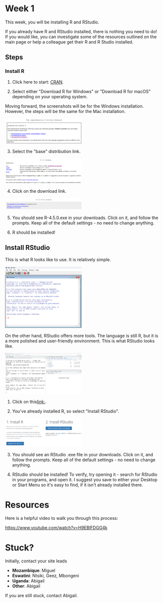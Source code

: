 # Week 1

This week, you will be installing R and RStudio.

If you already have R and RStudio installed, there is nothing you need to do! If you would like, you can investigate some of the resources outlined on the main page or help a colleague get their R and R Studio installed. 

## Steps

### **Install R**  

1. Click here to start: [CRAN](https://cran.r-project.org/).

2. Select either "Download R for Windows" or "Download R for macOS" depending on your operating system. 

Moving forward, the screenshots will be for the Windows installation. However, the steps will be the same for the Mac installation.

<img src="image-2.png" width="50%" />

3. Select the "base" distribution link.

<img src="image-3.png" width="50%" />

4. Click on the download link.

<img src="image-4.png" width="50%" />

5. You should see R-4.5.0.exe in your downloads. Click on it, and follow the prompts. Keep all of the default settings - no need to change anything. 

6. R should be installed! 

## **Install RStudio**

This is what R looks like to use. It is relatively simple.  

<img src="image-5.png" width="50%" />

On the other hand, RStudio offers more tools. The language is still R, but it is a more polished and user-friendly environment. This is what RStudio looks like.

<img src="image-6.png" width="50%" />

1. Click on this[link:](https://posit.co/download/rstudio-desktop/). 

2. You've already installed R, so select "Install RStudio".

<img src="image-7.png" width="50%" />

3. You should see an RStudio .exe file in your downloads. Click on it, and follow the prompts. Keep all of the default settings - no need to change anything. 

4. RStudio should be installed! To verify, try opening it - search for RStudio in your programs, and open it. I suggest you save to either your Desktop or Start Menu so it's easy to find, if it isn't already installed there.

# Resources 

Here is a helpful video to walk you through this process:

https://www.youtube.com/watch?v=H9EBlFDGG4k

# Stuck?

Initially, contact your site leads

- **Mozambique**: Miguel  
- **Eswatini**: Ntsiki, Geez, Mbongeni  
- **Uganda**: Abigail
- **Other**: Abigail

If you are still stuck, contact Abigail.